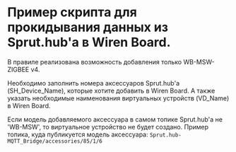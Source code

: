 # Пример скрипта для прокидывания данных из Sprut.hub'а в Wiren Board.

В правиле реализована возможность добавления только WB-MSW-ZIGBEE v4.

Необходимо заполнить номера аксессуаров Sprut.hub'а (SH_Device_Name), которые хотите добавить в Wiren Board. А также указать необходимые наименования виртуальных устройств (VD_Name) в Wiren Board.

Если модель добавляемого аксессуара в самом топике Sprut.hub'а не 'WB-MSW', то виртуальное устройство не будет создано. Пример топика, куда публикуется модель аксессуара: `Sprut.hub-MQTT_Bridge/accessories/85/1/6`
